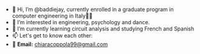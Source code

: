 - 👋 Hi, I’m @baddiejay, currently enrolled in a graduate program in computer engineering in Italy🧑‍🎓
- 👀 I’m interested in engineering, psychology and dance.
- 🌱 I’m currently learning circuit analysis and studying French and Spanish
- 📫 Let's get to know each other:
- 🤝 **Email:** chiaracoppola99@gmail.com

<!---
baddiejay/baddiejay is a ✨ special ✨ repository because its `README.md` (this file) appears on your GitHub profile.
You can click the Preview link to take a look at your changes.
- 💞️ I’m looking to collaborate on ...
--->
